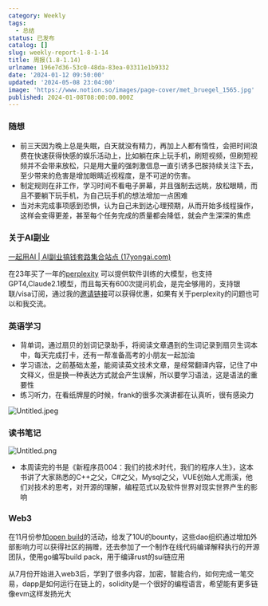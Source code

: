 ```yaml
---
category: Weekly
tags:
  - 总结
status: 已发布
catalog: []
slug: weekly-report-1-8-1-14
title: 周报(1.8-1.14)
urlname: 196e7d36-53c0-48da-83ea-03311e1b9332
date: '2024-01-12 09:50:00'
updated: '2024-05-08 23:04:00'
image: 'https://www.notion.so/images/page-cover/met_bruegel_1565.jpg'
published: 2024-01-08T08:00:00.000Z
---
```


### 随想

- 前三天因为晚上总是失眠，白天就没有精力，再加上人都有惰性，会把时间浪费在快速获得快感的娱乐活动上，比如躺在床上玩手机，刷短视频，但刷短视频并不会带来放松，只是用大量的强刺激信息一直引诱多巴胺持续关注下去，至少带来的危害是增加眼睛近视程度，是不可逆的伤害。
- 制定规则在非工作，学习时间不看电子屏幕，并且强制去远眺，放松眼睛，而且不要躺下玩手机，为自己玩手机的想法增加一点困难
- 当对未完成事项感到恐惧，认为自己未到达心理预期，从而开始多线程操作，这样会变得更差，甚至每个任务完成的质量都会降低，就会产生深深的焦虑

### 关于AI副业


[一起用AI | AI副业搞钱套路集合站点 (17yongai.com)](https://17yongai.com/)


在23年买了一年的[perplexity](https://www.perplexity.ai/) 可以提供软件训练的大模型，也支持GPT4,Claude2.1模型，而且每天有600次提问机会，是完全够用的，支持银联/visa订阅，通过我的[邀请链接](https://perplexity.ai/pro?referral_code=SGJ7X87B)可以获得优惠，如果有关于perplexity的问题也可以和我交流。


### 英语学习

- 背单词，通过扇贝的划词记录助手，将阅读文章遇到的生词记录到扇贝生词本中，每天完成打卡，还有一帮准备高考的小朋友一起加油
- 学习语法，之前基础太差，能阅读英文技术文章，是经常翻译内容，记住了中文释义，但是换一种表达方式就会产生误解，所以要学习语法，这是语法的重要性
- 练习听力，在看纸牌屋的时候，frank的很多次演讲都在认真听，很有感染力

![Untitled.jpeg](https://prod-files-secure.s3.us-west-2.amazonaws.com/5d24fe63-e567-4804-86f9-9fdc62e13082/c33f3733-be40-431e-a494-10399ac86f32/Untitled.jpeg?X-Amz-Algorithm=AWS4-HMAC-SHA256&X-Amz-Content-Sha256=UNSIGNED-PAYLOAD&X-Amz-Credential=ASIAZI2LB466ZN6GSLYG%2F20250209%2Fus-west-2%2Fs3%2Faws4_request&X-Amz-Date=20250209T053448Z&X-Amz-Expires=3600&X-Amz-Security-Token=IQoJb3JpZ2luX2VjEIT%2F%2F%2F%2F%2F%2F%2F%2F%2F%2FwEaCXVzLXdlc3QtMiJHMEUCIQCWOmBS6VPWb7Z6NthMPNEn4fc%2Bg36GFsUxEfZwz%2FkuOwIgLrMqzkTnWStMgwUwKG8vqZ9FuUQw9PJs07Nk9UjOr18qiAQInP%2F%2F%2F%2F%2F%2F%2F%2F%2F%2FARAAGgw2Mzc0MjMxODM4MDUiDAuSYDLvsvcQKzOjTCrcAyMVDaiBAJmo0l4KWndejs%2BKx0SakSBxZNe5ZdimNC2wjX3ZyhgTnUyM3sXjPedjOkNreh7EKLwYY5tWNVOCPcx7I1LbiLbmxvxolJwT7PFm3mAN7kszzn0%2B318%2BYUZoFt6poyfDBJJ0LV8cC9C7q4VugZVKn0nut9fetcjTa44%2Fr0HaiQLyUSn%2Bj2taybBv8Zk4PjtK34E%2BtdK1rzxC9f4gALe3uliPek5m60utYIRVivnqaTzlTNhDU0vZ5J0LhYNYXI9JCeywJ886qk51UoK1AWcf6gHLXCO%2Bbo7TWXvNsrEBcmAAkCR%2FA4WpmIQTeP3P4RzouZ20xUx%2BuKxqxVfy1bGbp3mJ%2BaGRIGDhXMZeWESd1WuIx57PdsItybc4HVqPSpAyaKKn9fCOAVs8%2FqMbFLKzy%2FMJYM0m9wz6yy%2FiaKA3On%2B7t0kyIMlgaKzZ5TTKqTeOTw0Kg41Z4jnXXPPHYMnABaArmkge3Otm%2BoBZWKmtOgncCU6FeM2bq4WZj0wHyqWPDERtNALPa3rgM9X%2BX2t2C2vkEET9PkYkN%2BoQ%2F2YdV4I6c4N8BUxLbK0FnwLeImso5ltkboMfvfsDCpLptdVpfGEnD4rLttnXH3qt5WJjN9YbohhxdoH4MIK%2BoL0GOqUBrgClzOCqJBmtBbAVKU%2FBq7J7FUOvTZBEK5TGblYW9FGveIgJPneTa%2B81DY26yNJRIDGea%2FnfPTrkqlpcFwd1uXagpKsbbmaMEBYmwOZdVGjgDuhiTn27fiBw30XzuKRHqmYtPANGogbYmXNzqLW9B0DZqeLa8%2Fp2BHKaoJdZV6AXcAPmAWaBGMWD4swurDqKTvMaoGKlh4ef7Wsxx5vwNEZK9JUD&X-Amz-Signature=f7ebc37ed7353bbd7e4190daef4d76470c510c4b237b22b68cc7f16356026d58&X-Amz-SignedHeaders=host&x-id=GetObject)


### 读书笔记


![Untitled.png](https://prod-files-secure.s3.us-west-2.amazonaws.com/5d24fe63-e567-4804-86f9-9fdc62e13082/96aa439a-1c95-4054-aa84-ef4e0c8eb5d1/Untitled.png?X-Amz-Algorithm=AWS4-HMAC-SHA256&X-Amz-Content-Sha256=UNSIGNED-PAYLOAD&X-Amz-Credential=ASIAZI2LB466ZN6GSLYG%2F20250209%2Fus-west-2%2Fs3%2Faws4_request&X-Amz-Date=20250209T053448Z&X-Amz-Expires=3600&X-Amz-Security-Token=IQoJb3JpZ2luX2VjEIT%2F%2F%2F%2F%2F%2F%2F%2F%2F%2FwEaCXVzLXdlc3QtMiJHMEUCIQCWOmBS6VPWb7Z6NthMPNEn4fc%2Bg36GFsUxEfZwz%2FkuOwIgLrMqzkTnWStMgwUwKG8vqZ9FuUQw9PJs07Nk9UjOr18qiAQInP%2F%2F%2F%2F%2F%2F%2F%2F%2F%2FARAAGgw2Mzc0MjMxODM4MDUiDAuSYDLvsvcQKzOjTCrcAyMVDaiBAJmo0l4KWndejs%2BKx0SakSBxZNe5ZdimNC2wjX3ZyhgTnUyM3sXjPedjOkNreh7EKLwYY5tWNVOCPcx7I1LbiLbmxvxolJwT7PFm3mAN7kszzn0%2B318%2BYUZoFt6poyfDBJJ0LV8cC9C7q4VugZVKn0nut9fetcjTa44%2Fr0HaiQLyUSn%2Bj2taybBv8Zk4PjtK34E%2BtdK1rzxC9f4gALe3uliPek5m60utYIRVivnqaTzlTNhDU0vZ5J0LhYNYXI9JCeywJ886qk51UoK1AWcf6gHLXCO%2Bbo7TWXvNsrEBcmAAkCR%2FA4WpmIQTeP3P4RzouZ20xUx%2BuKxqxVfy1bGbp3mJ%2BaGRIGDhXMZeWESd1WuIx57PdsItybc4HVqPSpAyaKKn9fCOAVs8%2FqMbFLKzy%2FMJYM0m9wz6yy%2FiaKA3On%2B7t0kyIMlgaKzZ5TTKqTeOTw0Kg41Z4jnXXPPHYMnABaArmkge3Otm%2BoBZWKmtOgncCU6FeM2bq4WZj0wHyqWPDERtNALPa3rgM9X%2BX2t2C2vkEET9PkYkN%2BoQ%2F2YdV4I6c4N8BUxLbK0FnwLeImso5ltkboMfvfsDCpLptdVpfGEnD4rLttnXH3qt5WJjN9YbohhxdoH4MIK%2BoL0GOqUBrgClzOCqJBmtBbAVKU%2FBq7J7FUOvTZBEK5TGblYW9FGveIgJPneTa%2B81DY26yNJRIDGea%2FnfPTrkqlpcFwd1uXagpKsbbmaMEBYmwOZdVGjgDuhiTn27fiBw30XzuKRHqmYtPANGogbYmXNzqLW9B0DZqeLa8%2Fp2BHKaoJdZV6AXcAPmAWaBGMWD4swurDqKTvMaoGKlh4ef7Wsxx5vwNEZK9JUD&X-Amz-Signature=9bad0b6d82b684273d85b436a18f15539e611d3b4ac39cee99a689d62cc97f45&X-Amz-SignedHeaders=host&x-id=GetObject)

- 本周读完的书是《新程序员004：我们的技术时代，我们的程序人生》，这本书讲了大家熟悉的C++之父，C#之父，Mysql之父，VUE创始人尤雨溪，他们对技术的思考，对开源的理解，编程范式以及软件世界对现实世界产生的影响

### Web3


在11月份参加[open build](https://openbuild.xyz/learn/challenges)的活动，给发了10U的bounty，这些dao组织通过增加外部影响力可以获得社区的捐赠，还去参加了一个制作在线代码编译解释执行的开源团队，使用go编写build pack，用于编译rust的sui链应用


从7月份开始进入web3后，学到了很多内容，加密，智能合约，如何完成一笔交易，dapp是如何运行在链上的，solidity是一个很好的编程语言，希望能有更多链像evm这样发扬光大

